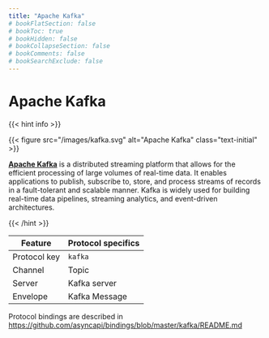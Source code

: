 ```yaml
---
title: "Apache Kafka"
# bookFlatSection: false
# bookToc: true
# bookHidden: false
# bookCollapseSection: false
# bookComments: false
# bookSearchExclude: false
---
```


# Apache Kafka

<link rel="stylesheet" href="/css/text.css">

{{< hint info >}}

{{< figure src="/images/kafka.svg" alt="Apache Kafka" class="text-initial" >}}

**[Apache Kafka](https://kafka.apache.org/)** is a distributed streaming platform that allows for the efficient 
processing of large volumes of real-time data. It enables applications to publish, subscribe to, store, and 
process streams of records in a fault-tolerant and scalable manner. Kafka is widely used for building real-time 
data pipelines, streaming analytics, and event-driven architectures.

{{< /hint >}}

| Feature      | Protocol specifics |
|--------------|--------------------|
| Protocol key | `kafka`            |
| Channel      | Topic              |
| Server       | Kafka server       |
| Envelope     | Kafka Message      |

Protocol bindings are described in https://github.com/asyncapi/bindings/blob/master/kafka/README.md
